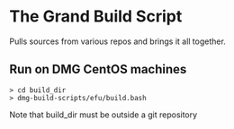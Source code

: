 # The Grand Build Script
Pulls sources from various repos and brings it all together.


## Run on DMG CentOS machines

    > cd build_dir
    > dmg-build-scripts/efu/build.bash

Note that build_dir must be outside a git repository
